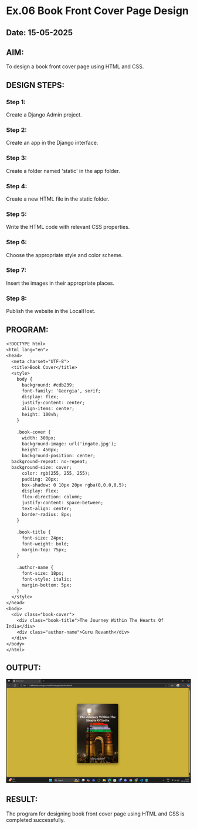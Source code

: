 # Ex.06 Book Front Cover Page Design
## Date: 15-05-2025

## AIM:
To design a book front cover page using HTML and CSS.

## DESIGN STEPS:

### Step 1:
Create a Django Admin project.

### Step 2:
Create an app in the Django interface.

### Step 3:
Create a folder named 'static' in the app folder.

### Step 4:
Create a new HTML file in the static folder.

### Step 5:
Write the HTML code with relevant CSS properties.

### Step 6:
Choose the appropriate style and color scheme.

### Step 7:
Insert the images in their appropriate places.

### Step 8:
Publish the website in the LocalHost.

## PROGRAM:
```
<!DOCTYPE html>
<html lang="en">
<head>
  <meta charset="UTF-8">
  <title>Book Cover</title>
  <style>
    body {
      background: #cdb239;
      font-family: 'Georgia', serif;
      display: flex;
      justify-content: center;
      align-items: center;
      height: 100vh;
    }

    .book-cover {
      width: 300px;
      background-image: url('ingate.jpg');
      height: 450px;
      background-position: center;
  background-repeat: no-repeat;
  background-size: cover;
      color: rgb(255, 255, 255);
      padding: 20px;
      box-shadow: 0 10px 20px rgba(0,0,0,0.5);
      display: flex;
      flex-direction: column;
      justify-content: space-between;
      text-align: center;
      border-radius: 8px;
    }

    .book-title {
      font-size: 24px;
      font-weight: bold;
      margin-top: 75px;
    }

    .author-name {
      font-size: 18px;
      font-style: italic;
      margin-bottom: 5px;
    }
  </style>
</head>
<body>
  <div class="book-cover">
    <div class="book-title">The Journey Within The Hearts Of India</div>
    <div class="author-name">Guru Revanth</div>
  </div>
</body>
</html>

```

## OUTPUT:
![alt text](bcover.png)

## RESULT:
The program for designing book front cover page using HTML and CSS is completed successfully.
